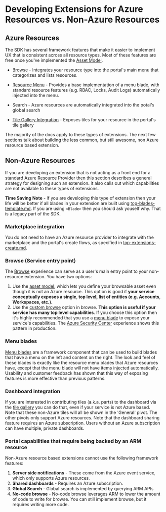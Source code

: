 
# Developing Extensions for Azure Resources vs. Non-Azure Resources

## Azure Resources

The SDK has several framework features that make it easier to implement UX that is consistent across all resource types.  Most of these features are free once you've implemented the [Asset Model](portalfx-assets.md).

* [Browse](top-extensions-browse.md) - Integrates your resource type into the portal's main menu that categorizes and lists resources.

* [Resource Menu](top-blades-resourcemenu.md) - Provides a base implementation of a menu blade, with standard resource features (e.g. RBAC, Locks, Audit Logs) automatically injected into the menu. 

* Search - Azure resources are automatically integrated into the potal's global search

* [Tile Gallery Integration](portalfx-ux-tile-gallery.md) - Exposes tiles for your resource in the portal's tile gallery

The majority of the docs apply to these types of extensions.  The next few sections talk about building the less common, but still awesome, non Azure resource based extension.

## Non-Azure Resources

If you are developing an extension that is not acting as a front end for a standard Azure Resource Provider then this section describes a general strategy for designing such an extension. It also calls out which capabilities are not available to these types of extensions.

__Time Saving Note__ - If you are developing this type of extension then your life will be better if all blades in your extension are built using [top-blades-template.md](top-blades-template.md).  If you are using `<Blade>` then you should ask youself why. That is a legacy part of the SDK.

### Marketplace integration

You do not need to have an Azure resource provider to integrate with the marketplace and the portal's create flows, as specified in [top-extensions-create.md](top-extensions-create.md).

### Browse (Service entry point)

The [Browse](top-extensions-browse.md) experience can serve as a user's main entry point to your non-resource extension. You have two options:

1. Use the [asset model](top-extensions-browse.md#defining-an-asset-type-permalink-asset-type-non-arm), which lets you define your browsable asset even though it is not an Azure resource. This option is good if __your service conceptually exposes a single, top level, list of entities (e.g. Accounts, Workspaces, etc.)__.
2. Use the [custom browse](top-extensions-browse.md#building-browse-experiences) option in browse.  __This option is useful if your service has many top level capabilities__. If you choose this option then it's highly recommended that you use a [menu blade](top-blades-menublade.md) to expose your service's capabilities. The [Azure Security Center](https://portal.azure.com/#blade/Microsoft_Azure_Security/SecurityMenuBlade) experience shows this pattern in production.

### Menu blades

[Menu blades](top-blades-menublade.md) are a framework component that can be used to build blades that have a menu on the left and content on the right.  The look and feel of these blades is exactly like the resource menu blades that Azure resources have, except that the menu blade will not have items injected automatically. Usability and customer feedback has shown that this way of exposing features is more effective than previous patterns.

### Dashboard integration

If you are interested in contributing tiles (a.k.a. parts) to the dashboard via the [tile gallery](portalfx-ux-tile-gallery.md) you can do that, even if your service is not Azure based. Note that these non-Azure tiles will all be shown in the 'General' pivot.  The other pivots only support Azure resources. Note that the dashboard sharing feature requires an Azure subscription.  Users without an Azure subscription can have multiple, private dashboards.

### Portal capabilities that require being backed by an ARM resource

Non-Azure resource based extensions cannot use the following framework features:

1. __Server side notifications__ - These come from the Azure event service, which only supports Azure resources.
1. __Shared dashboards__ - Requires an Azure subscription.
1. __Global Search__ - Global search is implemented by querying ARM APIs
1. __No-code browse__ - No-code browse leverages ARM to lower the amount of code to write for browse.  You can still implement browse, but it requires writing more code.
